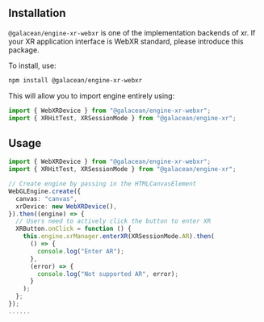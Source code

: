 ## Installation

`@galacean/engine-xr-webxr` is one of the implementation backends of xr. If your XR application interface is WebXR standard, please introduce this package.

To install, use:

```sh
npm install @galacean/engine-xr-webxr
```

This will allow you to import engine entirely using:

```javascript
import { WebXRDevice } from "@galacean/engine-xr-webxr";
import { XRHitTest, XRSessionMode } from "@galacean/engine-xr";
```

## Usage

```typescript
import { WebXRDevice } from "@galacean/engine-xr-webxr";
import { XRHitTest, XRSessionMode } from "@galacean/engine-xr";

// Create engine by passing in the HTMLCanvasElement
WebGLEngine.create({
  canvas: "canvas",
  xrDevice: new WebXRDevice(),
}).then((engine) => {
  // Users need to actively click the button to enter XR
  XRButton.onClick = function () {
    this.engine.xrManager.enterXR(XRSessionMode.AR).then(
      () => {
        console.log("Enter AR");
      },
      (error) => {
        console.log("Not supported AR", error);
      }
    );
  };
});
......
```

